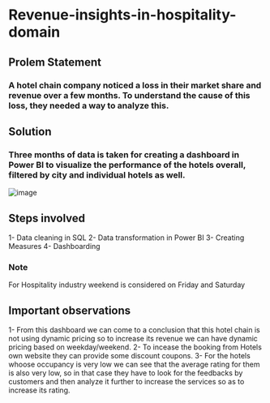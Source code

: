 # Revenue-insights-in-hospitality-domain

## Prolem Statement
### A hotel chain company noticed a loss in their market share and revenue over a few months. To understand the cause of this loss, they needed a way to analyze this.

## Solution
### Three months of data is taken for creating a dashboard in Power BI to visualize the performance of the hotels overall, filtered by city and individual hotels as well.
![image](https://user-images.githubusercontent.com/117555175/232653718-6c0f1860-c6de-4bd2-8d2c-4d07d55fcc72.png)

## Steps involved
1- Data cleaning in SQL
2- Data transformation in Power BI
3- Creating Measures
4- Dashboarding

### Note
For Hospitality industry weekend is considered on Friday and Saturday

## Important observations
1- From this dashboard we can come to a conclusion that this hotel chain is not using dynamic pricing so to increase its revenue we can have dynamic pricing based on weekday/weekend.
2- To incease the booking from Hotels own website they can provide some discount coupons.
3- For the hotels whoose occupancy is very low we can see that the average rating for them is also very low, so in that case they have to look for the feedbacks by customers and then analyze it further to increase the services so as to increase its rating.


  
